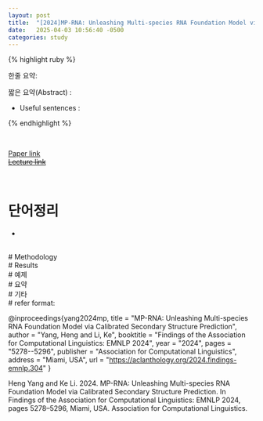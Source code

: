 ```yaml
---
layout: post
title:  "[2024]MP-RNA: Unleashing Multi-species RNA Foundation Model via Calibrated Secondary Structure Prediction"  
date:   2025-04-03 10:56:40 -0500
categories: study
---
```


{% highlight ruby %}


한줄 요약: 



짧은 요약(Abstract) :    



* Useful sentences :  


{% endhighlight %}  

<br/>

[Paper link]()  
[~~Lecture link~~]()   

<br/>

# 단어정리  
*  







 
<br/>
# Methodology    






   
 
<br/>
# Results  






<br/>
# 예제  



<br/>  
# 요약   


<br/>  
# 기타  


<br/>
# refer format:     



@inproceedings{yang2024mp,
  title = "MP-RNA: Unleashing Multi-species RNA Foundation Model via Calibrated Secondary Structure Prediction",
  author = "Yang, Heng and Li, Ke",
  booktitle = "Findings of the Association for Computational Linguistics: EMNLP 2024",
  year = "2024",
  pages = "5278--5296",
  publisher = "Association for Computational Linguistics",
  address = "Miami, USA",
  url = "https://aclanthology.org/2024.findings-emnlp.304"
}




Heng Yang and Ke Li. 2024. MP-RNA: Unleashing Multi-species RNA Foundation Model via Calibrated Secondary Structure Prediction. In Findings of the Association for Computational Linguistics: EMNLP 2024, pages 5278–5296, Miami, USA. Association for Computational Linguistics.   



   





